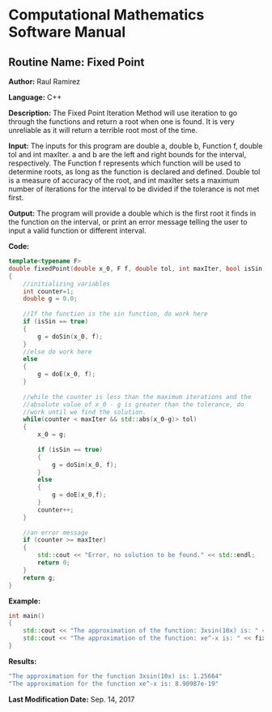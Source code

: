 # Computational Mathematics Software Manual

## **Routine Name:** Fixed Point

**Author:** Raul Ramirez

**Language:** C++

**Description:** The Fixed Point Iteration Method will use iteration to go through the functions and return a root when one is found. It is very unreliable as it will return a terrible root most of the time.  

**Input:** The inputs for this program are double a, double b, Function f, double tol and int maxIter. a and b are the left and right bounds for the interval, respectively. The Function f represents which function will be used to determine roots, as long as the function is declared and defined. Double tol is a measure of accuracy of the root, and int maxIter sets a maximum number of iterations for the interval to be divided if the tolerance is not met first. 

**Output:** The program will provide a double which is the first root it finds in the function on the interval, or print an error message telling the user to input a valid function or different interval. 

**Code:**
```C++
template<typename F>
double fixedPoint(double x_0, F f, double tol, int maxIter, bool isSin)
{
	//initializing variables
	int counter=1;
	double g = 0.0;
	
	//If the function is the sin function, do work here
	if (isSin == true)
	{
		g = doSin(x_0, f);
	}
	//else do work here
	else
	{
		g = doE(x_0, f);
	}
	
	//while the counter is less than the maximum iterations and the
	//absolute value of x_0 - g is greater than the tolerance, do
	//work until we find the solution.
	while(counter < maxIter && std::abs(x_0-g)> tol)
	{
		x_0 = g;
		
		if (isSin == true)
		{
			g = doSin(x_0, f);
		}
		else
		{
			g = doE(x_0,f);
		}
		counter++;
	}
	
	//an error message
	if (counter >= maxIter)
	{
		std::cout << "Error, no solution to be found." << std::endl;
		return 0;
	}
	return g;
}
```

**Example:**
```C++
int main()
{
	std::cout << "The approximation of the function: 3xsin(10x) is: " << fixedPoint(1, [](double x){return(((3*x)*(std::sin(10*x))));}, .000001, 10000, true) << std::endl;
	std::cout << "The approximation of the function: xe^-x is: " << fixedPoint(1, [](double x){return((x*std::exp(-x)));}, .000001, 10000, false) << std::endl;
}
```

**Results:** 
``` C++
"The approximation for the function 3xsin(10x) is: 1.25664"
"The approximation for the function xe^-x is: 8.90987e-19"
```

**Last Modification Date:** Sep. 14, 2017
